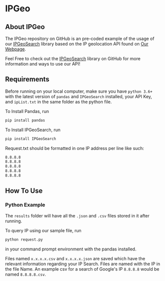 # IPGeo

## About IPGeo

The IPGeo repository on GitHub is an pre-coded example of the usage of our [IPGeoSearch](https://github.com/MatthiasRathbun/IPGeo-Search) library based on the IP geolocation API found on [Our Webpage](http://ipgeo.azurewebsites.net/).

Feel Free to check out the [IPGeoSearch](https://github.com/MatthiasRathbun/IPGeo-Search) library on GitHub for more information and ways to use our API!

## Requirements

Before running on your local computer, make sure you have `python 3.6+` with the latest version of `pandas` and `IPGeoSearch` installed, your API Key, and `ipList.txt` in the same folder as the python file.

To Install Pandas, run

```cmd
pip install pandas
```

To Install IPGeoSearch, run

```cmd
pip install IPGeoSearch
```

Request.txt should be formatted in one IP address per line like such:

```txt
8.8.8.8
8.8.8.8
8.8.8.8
8.8.8.8
8.8.8.8
```

## How To Use

### Python Example

 The `results` folder will have all the `.json` and `.csv` files stored in it after running.

To query IP using our sample file, run

```cmd
python request.py
```

in your command prompt environment with the pandas installed.

Files named `x.x.x.x.csv` and `x.x.x.x.json` are saved which have the relevant information regarding your IP Search. Files are named with the IP in the file Name. An example csv for a search of Google's IP `8.8.8.8` would be named `8.8.8.8.csv`.
